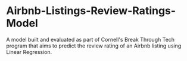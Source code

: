 # Airbnb-Listings-Review-Ratings-Model
A model built and evaluated as part of Cornell's Break Through Tech program that aims to predict the review rating of an Airbnb listing using Linear Regression.

